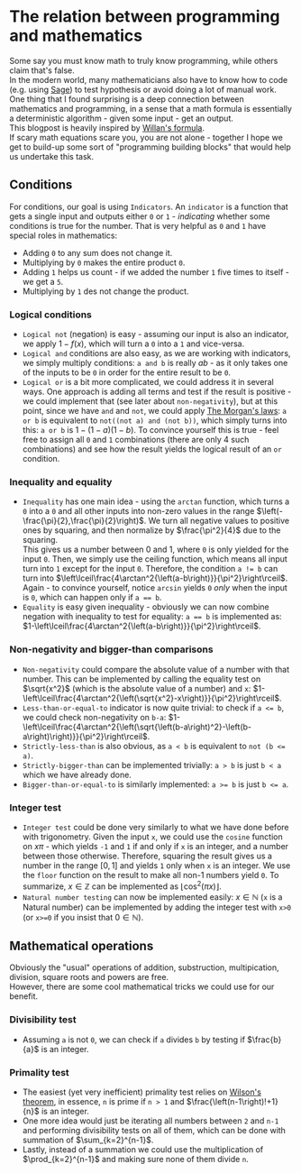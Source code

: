 # The relation between programming and mathematics
Some say you must know math to truly know programming, while others claim that's false.  
In the modern world, many mathematicians also have to know how to code (e.g. using [Sage](https://www.sagemath.org)) to test hypothesis or avoid doing a lot of manual work.  
One thing that I found surprising is a deep connection between mathematics and programming, in a sense that a math formula is essentially a deterministic algorithm - given some input - get an output.  
This blogpost is heavily inspired by [Willan's formula](https://mathworld.wolfram.com/WillansFormula.html).  
If scary math equations scare you, you are not alone - together I hope we get to build-up some sort of "programming building blocks" that would help us undertake this task.

## Conditions
For conditions, our goal is using `Indicators`. An `indicator` is a function that gets a single input and outputs either `0` or `1` - *indicating* whether some conditions is true for the number. That is very helpful as `0` and `1` have special roles in mathematics:
- Adding `0` to any sum does not change it.
- Multiplying by `0` makes the entire product `0`.
- Adding `1` helps us count - if we added the number `1` five times to itself - we get a `5`.
- Multiplying by `1` des not change the product.

### Logical conditions
- `Logical not` (negation) is easy - assuming our input is also an indicator, we apply $1-f\left(x\right)$, which will turn a `0` into a `1` and vice-versa.
- `Logical and` conditions are also easy, as we are working with indicators, we simply multiply conditions: `a and b` is really $ab$ - as it only takes one of the inputs to be `0` in order for the entire result to be `0`.
- `Logical or` is a bit more complicated, we could address it in several ways. One approach is adding all terms and test if the result is positive - we could implement that (see later about `non-negativity`), but at this point, since we have `and` and `not`, we could apply [The Morgan's laws](https://en.wikipedia.org/wiki/De_Morgan's_laws): `a or b` is equivalent to `not((not a) and (not b))`, which simply turns into this: `a or b` is $1-\left(1-a\right)\left(1-b\right)$. To convince yourself this is true - feel free to assign all `0` and `1` combinations (there are only 4 such combinations) and see how the result yields the logical result of an `or` condition.

### Inequality and equality
- `Inequality` has one main idea - using the `arctan` function, which turns a `0` into a `0` and all other inputs into non-zero values in the range $\left(-\frac{\pi}{2},\frac{\pi}{2}\right)$. We turn all negative values to positive ones by squaring, and then normalize by $\frac{\pi^2}{4}$ due to the squaring.  
This gives us a number between 0 and 1, where `0` is only yielded for the input `0`. Then, we simply use the ceiling function, which means all input turn into `1` except for the input `0`. Therefore, the condition `a != b` can turn into $\left\lceil\frac{4\arctan^2{\left(a-b\right)}}{\pi^2}\right\rceil$. Again - to convince yourself, notice `arcsin` yields `0` *only* when the input is `0`, which can happen only if `a == b`.
- `Equality` is easy given inequality - obviously we can now combine negation with inequality to test for equality: `a == b` is implemented as: $1-\left\lceil\frac{4\arctan^2{\left(a-b\right)}}{\pi^2}\right\rceil$.

### Non-negativity and bigger-than comparisons
- `Non-negativity` could compare the absolute value of a number with that number. This can be implemented by calling the equality test on $\sqrt{x^2}$ (which is the absolute value of a number) and `x`: $1-\left\lceil\frac{4\arctan^2{\left(\sqrt{x^2}-x\right)}}{\pi^2}\right\rceil$.
- `Less-than-or-equal-to` indicator is now quite trivial: to check if `a <= b`, we could check non-negativity on `b-a`: $1-\left\lceil\frac{4\arctan^2{\left(\sqrt{\left(b-a\right)^2}-\left(b-a\right)\right)}}{\pi^2}\right\rceil$.  
- `Strictly-less-than` is also obvious, as `a < b` is equivalent to `not (b <= a)`.
- `Strictly-bigger-than` can be implemented trivially: `a > b` is just `b < a` which we have already done.
- `Bigger-than-or-equal-to` is similarly implemented: `a >= b` is just `b <= a`.

### Integer test
- `Integer test` could be done very similarly to what we have done before with trigonometry. Given the input `x`, we could use the `cosine` function on $x\pi$ - which yields `-1` and `1` if and only if `x` is an integer, and a number between those otherwise. Therefore, squaring the result gives us a number in the range $\left[0,1\right]$ and yields `1` only when `x` is an integer. We use the `floor` function on the result to make all non-1 numbers yield `0`. To summarize, $x\in\mathbb{Z}$ can be implemented as $\left\lfloor\cos^2\left(\pi x\right)\right\rfloor$.
- `Natural number testing` can now be implemented easily: $x\in\mathbb{N}$ (`x` is a Natural number) can be implemented by adding the integer test with `x>0` (or `x>=0` if you insist that $0\in\mathbb{N}$).

## Mathematical operations
Obviously the "usual" operations of addition, substruction, multipication, division, square roots and powers are free.  
However, there are some cool mathematical tricks we could use for our benefit.

### Divisibility test
- Assuming `a` is not `0`, we can check if `a` divides `b` by testing if $\frac{b}{a}$ is an integer.

### Primality test
- The easiest (yet very inefficient) primality test relies on [Wilson's theorem](https://en.wikipedia.org/wiki/Wilson%27s_theorem), in essence, `n` is prime if `n > 1` and $\frac{\left(n-1\right)!+1}{n}$ is an integer.
- One more idea would just be iterating all numbers between `2` and `n-1` and performing divisibility tests on all of them, which can be done with summation of $\sum_{k=2}^{n-1}$.
- Lastly, instead of a summation we could use the multiplication of $\prod_{k=2}^{n-1}$ and making sure none of them divide `n`.
